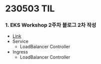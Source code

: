 # 230503 TIL
### 1. EKS Workshop 2주차 블로그 2차 작성
* [Link](https://velog.io/@eljoelee/AEWS-STUDY-2%EC%A3%BC%EC%B0%A8-Network1)
* Service
    * LoadBalancer Controller
* Ingress
    * LoadBalancer Controller